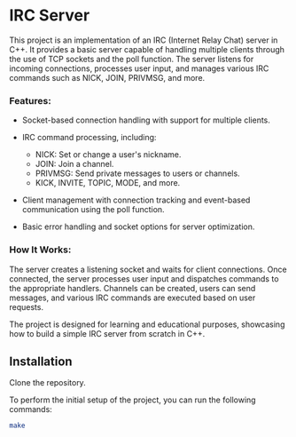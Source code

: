 # IRC Server
This project is an implementation of an IRC (Internet Relay Chat) server in C++. It provides a basic server capable of handling multiple clients through the use of TCP sockets and the poll function. The server listens for incoming connections, processes user input, and manages various IRC commands such as NICK, JOIN, PRIVMSG, and more.

### Features:  
- Socket-based connection handling with support for multiple clients.  

- IRC command processing, including:  
  - NICK: Set or change a user's nickname.  
  - JOIN: Join a channel.  
  - PRIVMSG: Send private messages to users or channels.  
  - KICK, INVITE, TOPIC, MODE, and more.  

- Client management with connection tracking and event-based communication using the poll function.
 
- Basic error handling and socket options for server optimization.  

### How It Works:  

The server creates a listening socket and waits for client connections. Once connected, the server processes user input and dispatches commands to the appropriate handlers. Channels can be created, users can send messages, and various IRC commands are executed based on user requests.

The project is designed for learning and educational purposes, showcasing how to build a simple IRC server from scratch in C++.

## Installation
Clone the repository.

To perform the initial setup of the project, you can run the following commands:

```bash
make
```
